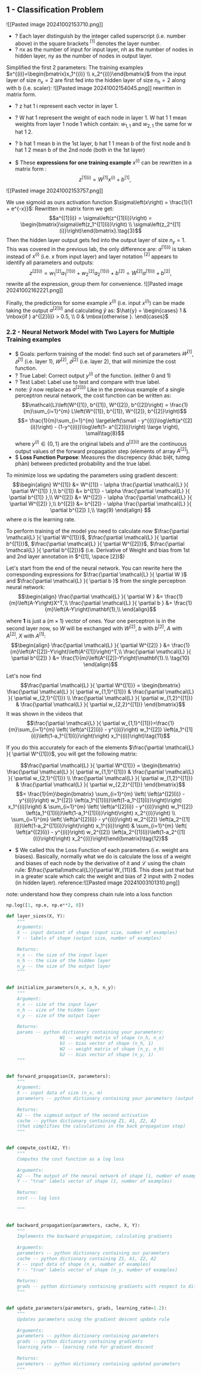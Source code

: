 ## 1 - Classification Problem
![[Pasted image 20241002153710.png]]
+ ? Each layer distinguish by the integer called superscript (i.e. number above) in the square brackets $^{[1]}$ denotes the layer number. 
+ ? nx as the number of input for input layer, nh as the number of nodes in hidden layer, ny as the number of nodes in output layer. 

Simplified the first 2 parameters:
The training examples $x^{(i)}=\begin{bmatrix}x_1^{(i)} \\ x_2^{(i)}\end{bmatrix}$ from the input layer of size $n_x = 2$ are first fed into the hidden layer of size $n_h = 2$ along with b (i.e. scaler):
![[Pasted image 20241002154045.png]]
rewritten in matrix form.
+ ? z hat 1 i represent each vector in layer 1. 
+ ? W hat 1 represent the weight of each node in layer 1. W hat 1 1 mean weights from layer 1 node 1 which contain: $w_{1,1}$ and $w_{2,1}$ the same for w hat 1 2. 
+ ? b hat 1 mean b in the 1st layer, b hat 1 1 mean b of the first node and b hat 1 2 mean b of the 2nd node (both in the 1st layer)

+ $ These **expressions for one training example** $x^{(i)}$ can be rewritten in a matrix form :
$$z^{[1](i)} = W^{[1]} x^{(i)} + b^{[1]},\tag{2}$$

![[Pasted image 20241002153757.png]]


We use sigmoid as ours activation function $\sigma\left(x\right) = \frac{1}{1 + e^{-x}}$: Rewritten in matrix form we get: 
$$a^{[1](i)} = \sigma\left(z^{[1](i)}\right) = 
\begin{bmatrix}\sigma\left(z_1^{[1](i)}\right) \\ \sigma\left(z_2^{[1](i)}\right)\end{bmatrix}.\tag{3}$$
Then the hidden layer output gets fed into the output layer of size $n_y = 1$. This was covered in the previous lab, the only difference are: $a^{[1](i)}$ is taken instead of $x^{(i)}$ (i.e. x from input layer) and layer notation $^{[2]}$ appears to identify all parameters and outputs:
$$z^{[2](i)} = w_1^{[2]} a_1^{[1](i)} + w_2^{[2]} a_2^{[1](i)} + b^{[2]}= W^{[2]} a^{[1](i)} + b^{[2]},\tag{4}$$
rewrite all the expression, group them for convenience.
![[Pasted image 20241002162221.png]]

Finally, the predictions for some example $x^{(i)}$ (i.e. input $x^{(i)}$) can be made taking the output $a^{[2](i)}$ and calculating $\hat{y}$ as: $\hat{y} = \begin{cases} 1 & \mbox{if } a^{[2](i)} > 0.5, \\ 0 & \mbox{otherwise }. \end{cases}$


### 2.2 - Neural Network Model with Two Layers for Multiple Training examples
+ $ Goals: perform training of the model: find such set of parameters $𝑊^{[1]}$, $𝑏^{[1]}$ (i.e. layer 1), $𝑊^{[2]}$, $𝑏^{[2]}$ (i.e. layer 2), that will minimize the cost function.
+ ? True Label: Correct output $y^{(i)}$ of the function. (either 0 and 1)
+ ? Test Label:  Label use to test and compare with true label.
+ note: $\hat{y}$ now replace as $a^{[2](i)}$
	Like in the previous example of a single perceptron neural network, the cost function can be written as:
$$\mathcal{L}\left(W^{[1]}, b^{[1]}, W^{[2]}, b^{[2]}\right) = \frac{1}{m}\sum_{i=1}^{m} L\left(W^{[1]}, b^{[1]}, W^{[2]}, b^{[2]}\right)$$$$=  \frac{1}{m}\sum_{i=1}^{m}  \large\left(\small - y^{(i)}\log\left(a^{[2](i)}\right) - (1-y^{(i)})\log\left(1- a^{[2](i)}\right)  \large  \right), \small\tag{8}$$where $y^{(i)} \in \{0,1\}$ are the original labels and $a^{[2](i)}$ are the continuous output values of the forward propagation step (elements of array $A^{[2]}$).
+ $ **Loss Function Purpose**: Measures the discrepency (khác biệt, tương phản) between predicted probability and the true label. 

To minimize loss we updating the parameters using gradient descent:
$$\begin{align}
W^{[1]} &= W^{[1]} - \alpha \frac{\partial \mathcal{L} }{ \partial W^{[1]} },\\
b^{[1]} &= b^{[1]} - \alpha \frac{\partial \mathcal{L} }{ \partial b^{[1]} },\\
W^{[2]} &= W^{[2]} - \alpha \frac{\partial \mathcal{L} }{ \partial W^{[2]} },\\
b^{[2]} &= b^{[2]} - \alpha \frac{\partial \mathcal{L} }{ \partial b^{[2]} },\\
\tag{9}
\end{align}
$$where $\alpha$ is the learning rate.


To perform training of the model you need to calculate now $\frac{\partial \mathcal{L} }{ \partial W^{[1]}}$, $\frac{\partial \mathcal{L} }{ \partial b^{[1]}}$, $\frac{\partial \mathcal{L} }{ \partial W^{[2]}}$, $\frac{\partial \mathcal{L} }{ \partial b^{[2]}}$ (i.e. Derivative of Weight and bias from 1st and 2nd layer annotation in $^{[1], \space [2]}$)  

Let's start from the end of the neural network. You can rewrite here the corresponding expressions for $\frac{\partial \mathcal{L} }{ \partial W }$ and $\frac{\partial \mathcal{L} }{ \partial b }$ from the single perceptron neural network:
$$\begin{align}
\frac{\partial \mathcal{L} }{ \partial W } &= 
\frac{1}{m}\left(A-Y\right)X^T,\\
\frac{\partial \mathcal{L} }{ \partial b } &= 
\frac{1}{m}\left(A-Y\right)\mathbf{1},\\
\end{align}$$

where $\mathbf{1}$ is just a ($m \times 1$) vector of ones. Your one perceptron is in the second layer now, so $W$ will be exchanged with $W^{[2]}$, $b$ with $b^{[2]}$, $A$ with $A^{[2]}$, $X$ with $A^{[1]}$:
$$\begin{align}
\frac{\partial \mathcal{L} }{ \partial W^{[2]} } &= 
\frac{1}{m}\left(A^{[2]}-Y\right)\left(A^{[1]}\right)^T,\\
\frac{\partial \mathcal{L} }{ \partial b^{[2]} } &= 
\frac{1}{m}\left(A^{[2]}-Y\right)\mathbf{1}.\\
\tag{10}
\end{align}$$

Let's now find $$\frac{\partial \mathcal{L} }{ \partial W^{[1]}} = 
\begin{bmatrix}
\frac{\partial \mathcal{L} }{ \partial w_{1,1}^{[1]}} & \frac{\partial \mathcal{L} }{ \partial w_{2,1}^{[1]}} \\
\frac{\partial \mathcal{L} }{ \partial w_{1,2}^{[1]}} & \frac{\partial \mathcal{L} }{ \partial w_{2,2}^{[1]}} \end{bmatrix}$$It was shown in the videos that $$\frac{\partial \mathcal{L} }{ \partial w_{1,1}^{[1]}}=\frac{1}{m}\sum_{i=1}^{m} \left( 
\left(a^{[2](i)} - y^{(i)}\right) 
w_1^{[2]} 
\left(a_1^{[1](i)}\left(1-a_1^{[1](i)}\right)\right)
x_1^{(i)}\right)\tag{11}$$

If you do this accurately for each of the elements $\frac{\partial \mathcal{L} }{ \partial W^{[1]}}$, you will get the following matrix:

$$\frac{\partial \mathcal{L} }{ \partial W^{[1]}} = \begin{bmatrix}
\frac{\partial \mathcal{L} }{ \partial w_{1,1}^{[1]}} & \frac{\partial \mathcal{L} }{ \partial w_{2,1}^{[1]}} \\
\frac{\partial \mathcal{L} }{ \partial w_{1,2}^{[1]}} & \frac{\partial \mathcal{L} }{ \partial w_{2,2}^{[1]}} \end{bmatrix}$$
$$= \frac{1}{m}\begin{bmatrix}
\sum_{i=1}^{m} \left( \left(a^{[2](i)} - y^{(i)}\right) w_1^{[2]} \left(a_1^{[1](i)}\left(1-a_1^{[1](i)}\right)\right)
x_1^{(i)}\right) & 
\sum_{i=1}^{m} \left( \left(a^{[2](i)} - y^{(i)}\right) w_1^{[2]} \left(a_1^{[1](i)}\left(1-a_1^{[1](i)}\right)\right)
x_2^{(i)}\right)  \\
\sum_{i=1}^{m} \left( \left(a^{[2](i)} - y^{(i)}\right) w_2^{[2]} \left(a_2^{[1](i)}\left(1-a_2^{[1](i)}\right)\right)
x_1^{(i)}\right) & 
\sum_{i=1}^{m} \left( \left(a^{[2](i)} - y^{(i)}\right) w_2^{[2]} \left(a_2^{[1](i)}\left(1-a_2^{[1](i)}\right)\right)
x_2^{(i)}\right)\end{bmatrix}\tag{12}$$
+ $  We called this the Loss Function of each parameters (i.e. weight ans biases). Basically, normally what we do is calculate the loss of a weight and biases of each node by the derivative of it and $\mathcal{L}$ using the chain rule: $\frac{\partial\mathcal{L}}{\partial W_{11}}$. This does just that but in a greater scale which calc the weight and bias of 2 input with 2 nodes (in hidden layer). 
	reference:![[Pasted image 20241003101310.png]] 

note: understand how they compress chain rule into a loss function
```python
np.log([1, np.e, np.e**2, 0])
```

```python
def layer_sizes(X, Y):
    """
    Arguments:
    X -- input dataset of shape (input size, number of examples)
    Y -- labels of shape (output size, number of examples)
    
    Returns:
    n_x -- the size of the input layer
    n_h -- the size of the hidden layer
    n_y -- the size of the output layer
    """


def initialize_parameters(n_x, n_h, n_y):
    """
    Argument:
    n_x -- size of the input layer
    n_h -- size of the hidden layer
    n_y -- size of the output layer
    
    Returns:
    params -- python dictionary containing your parameters:
                    W1 -- weight matrix of shape (n_h, n_x)
                    b1 -- bias vector of shape (n_h, 1)
                    W2 -- weight matrix of shape (n_y, n_h)
                    b2 -- bias vector of shape (n_y, 1)
    """


def forward_propagation(X, parameters):
    """
    Argument:
    X -- input data of size (n_x, m)
    parameters -- python dictionary containing your parameters (output of initialization function)
    
    Returns:
    A2 -- the sigmoid output of the second activation
    cache -- python dictionary containing Z1, A1, Z2, A2 
    (that simplifies the calculations in the back propagation step)
    """


def compute_cost(A2, Y):
    """
    Computes the cost function as a log loss
    
    Arguments:
    A2 -- The output of the neural network of shape (1, number of examples)
    Y -- "true" labels vector of shape (1, number of examples)
    
    Returns:
    cost -- log loss
    
    """


def backward_propagation(parameters, cache, X, Y):
    """
    Implements the backward propagation, calculating gradients
    
    Arguments:
    parameters -- python dictionary containing our parameters 
    cache -- python dictionary containing Z1, A1, Z2, A2
    X -- input data of shape (n_x, number of examples)
    Y -- "true" labels vector of shape (n_y, number of examples)
    
    Returns:
    grads -- python dictionary containing gradients with respect to different parameters
    """


def update_parameters(parameters, grads, learning_rate=1.2):
    """
    Updates parameters using the gradient descent update rule
    
    Arguments:
    parameters -- python dictionary containing parameters 
    grads -- python dictionary containing gradients
    learning_rate -- learning rate for gradient descent
    
    Returns:
    parameters -- python dictionary containing updated parameters 
    """


```
